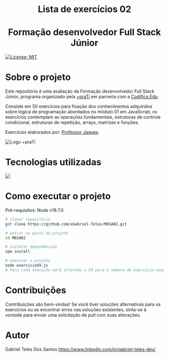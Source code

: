 ﻿<div align="center"> 
<h1>Lista de exercícios 02 </h1>
<h1>Formação desenvolvedor Full Stack Júnior </h1>
</div>


[![License: MIT](https://img.shields.io/badge/License-MIT-yellow.svg)](https://github.com/xGabriel-Teles/M01A01/blob/6c03e9e18f9970a3ea96dd4048f7b2b5b20fe34e/LICENSE) 

# Sobre o projeto

Este repositório é uma avaliação da Formação desenvolvedor Full Stack Júnior, programa organizado pela [+praTi](https://www.maisprati.com.br/ "Site da +praTi") em parceria com a [Codifica Edu](https://www.codificaedu.com.br/ "Site da Codifica Edu").

Consiste em 50 exercícios para fixação dos conhecimentos adquiridos sobre lógica de programação abordados no módulo 01 em JavaScript, os exercícios contemplam as operações fundamentais, estruturas de controle condicional, estruturas de repetição, arrays, matrizes e funções.

Exercícios elaborados por: [Professor Jaques](https://www.linkedin.com/in/jaques-antunes/ "Perfil LinkedIn do professor Jaques").

![Logo +praTi](https://www.assespro-rs.org.br/wp-content/uploads/logo_azul.png)


# Tecnologias utilizadas

<div>
  <img loading="lazy" src="https://img.shields.io/badge/JavaScript-F7DF1E?style=for-the-badge&logo=javascript&logoColor=black">
</div>

# Como executar o projeto

Pré-requisitos:  Node v19.7.0

```bash
# clonar repositório
git clone https://github.com/xGabriel-Teles/M01A02.git

# entrar na pasta do projeto
cd M01A02

# instalar dependências
npm install

# executar o projeto
node exercicioXX.js
# Para cada execução será alterado o XX para o número do exercício específico.
```

# Contribuições

Contribuições são bem-vindas! Se você tiver soluções alternativas para os exercícios ou se encontrar erros nas soluções existentes, sinta-se à vontade para enviar uma solicitação de pull com suas alterações.

# Autor

Gabriel Teles Dos Santos
https://www.linkedin.com/in/gabriel-teles-dev/